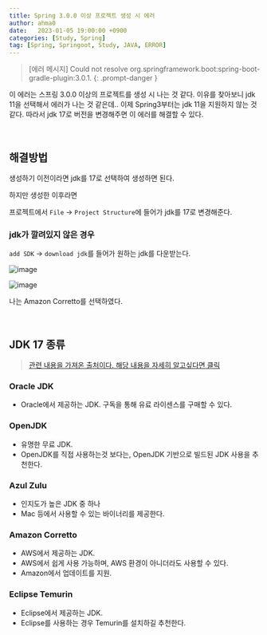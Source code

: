 ```yaml
---
title: Spring 3.0.0 이상 프로젝트 생성 시 에러 
author: ahma0
date:   2023-01-05 19:00:00 +0900
categories: [Study, Spring]
tag: [Spring, Springoot, Study, JAVA, ERROR]
---
```


> [에러 메시지] Could not resolve org.springframework.boot:spring-boot-gradle-plugin:3.0.1.
{: .prompt-danger }

이 에러는 스프링 3.0.0 이상의 프로젝트를 생성 시 나는 것 같다. 이유를 찾아보니 jdk 11을 선택해서 에러가 나는 것 같은데.. 이제 Spring3부터는 jdk 11을 지원하지 않는 것 같다.
따라서 jdk 17로 버전을 변경해주면 이 에러를 해결할 수 있다.

<br>

## 해결방법

생성하기 이전이라면 jdk를 17로 선택하여 생성하면 된다.

하지만 생성한 이후라면

프로젝트에서 `File` -> `Project Structure`에 들어가 jdk를 17로 변경해준다.

### jdk가 깔려있지 않은 경우

`add SDK` -> `download jdk`를 들어가 원하는 jdk를 다운받는다.

![image](https://user-images.githubusercontent.com/84761609/210750118-74da1b39-b768-4cfc-b1eb-fabe782b4501.png)


![image](https://user-images.githubusercontent.com/84761609/210750025-ae593b15-5a68-4f39-b8ce-5759d7d920fd.png)


나는 Amazon Corretto를 선택하였다.

<br>

## JDK 17 종류

> [관련 내용을 가져온 출처이다. 해당 내용을 자세히 알고싶다면 클릭](https://bonohubby.com/entry/JDK-%EC%A2%85%EB%A5%98-%EC%B4%9D-%EC%A0%95%EB%A6%AC-Oracle-JDK-OpenJDK-Adpot-Corretto-Zulu?category=0)


### Oracle JDK

- Oracle에서 제공하는 JDK. 구독을 통해 유료 라이센스를 구매할 수 있다. 

### OpenJDK

- 유명한 무료 JDK.
- OpenJDK를 직접 사용하는것 보다는, OpenJDK 기반으로 빌드된 JDK 사용을 추천한다.

### Azul Zulu

- 인지도가 높은 JDK 중 하나
- Mac 등에서 사용할 수 있는 바이너리를 제공한다.

### Amazon Corretto

- AWS에서 제공하는 JDK.
- AWS에서 쉽게 사용 가능하며, AWS 환경이 아니더라도 사용할 수 있다.
- Amazon에서 업데이트를 지원.

### Eclipse Temurin

- Eclipse에서 제공하는 JDK.
- Eclipse를 사용하는 경우 Temurin를 설치하길 추천한다.

